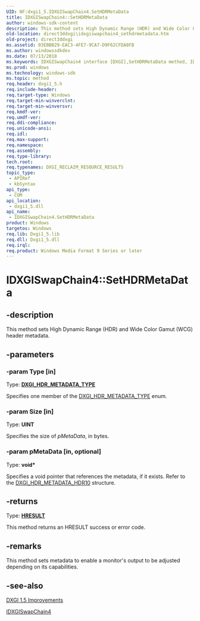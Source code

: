 ```yaml
---
UID: NF:dxgi1_5.IDXGISwapChain4.SetHDRMetaData
title: IDXGISwapChain4::SetHDRMetaData
author: windows-sdk-content
description: This method sets High Dynamic Range (HDR) and Wide Color Gamut (WCG) header metadata.
old-location: direct3ddxgi\idxgiswapchain4_sethdrmetadata.htm
old-project: direct3ddxgi
ms.assetid: 03EBBB29-EAC3-4FE7-9CA7-D9F62CFDA8FB
ms.author: windowssdkdev
ms.date: 07/13/2018
ms.keywords: IDXGISwapChain4 interface [DXGI],SetHDRMetaData method, IDXGISwapChain4.SetHDRMetaData, IDXGISwapChain4::SetHDRMetaData, SetHDRMetaData, SetHDRMetaData method [DXGI], SetHDRMetaData method [DXGI],IDXGISwapChain4 interface, direct3ddxgi.idxgiswapchain4_sethdrmetadata, dxgi1_5/IDXGISwapChain4::SetHDRMetaData
ms.prod: windows
ms.technology: windows-sdk
ms.topic: method
req.header: dxgi1_5.h
req.include-header: 
req.target-type: Windows
req.target-min-winverclnt: 
req.target-min-winversvr: 
req.kmdf-ver: 
req.umdf-ver: 
req.ddi-compliance: 
req.unicode-ansi: 
req.idl: 
req.max-support: 
req.namespace: 
req.assembly: 
req.type-library: 
tech.root: 
req.typenames: DXGI_RECLAIM_RESOURCE_RESULTS
topic_type:
 - APIRef
 - kbSyntax
api_type:
 - COM
api_location:
 - dxgi1_5.dll
api_name:
 - IDXGISwapChain4.SetHDRMetaData
product: Windows
targetos: Windows
req.lib: Dxgi1_5.lib
req.dll: Dxgi1_5.dll
req.irql: 
req.product: Windows Media Format 9 Series or later
---
```


# IDXGISwapChain4::SetHDRMetaData


## -description


This method sets High Dynamic Range (HDR) and Wide Color Gamut (WCG)  header metadata.


## -parameters




### -param Type [in]

Type: <b><a href="https://msdn.microsoft.com/EFDFEB2E-8631-4BD6-ADA1-D415B70CCBCD">DXGI_HDR_METADATA_TYPE</a></b>

Specifies one member of the  <a href="https://msdn.microsoft.com/EFDFEB2E-8631-4BD6-ADA1-D415B70CCBCD">DXGI_HDR_METADATA_TYPE</a> enum.


### -param Size [in]

Type: <b>UINT</b>

Specifies the size of <i>pMetaData</i>, in bytes.


### -param pMetaData [in, optional]

Type: <b>void*</b>

Specifies a void pointer that references the metadata, if it exists. Refer to the <a href="https://msdn.microsoft.com/67A53A43-121F-4D83-AACC-D25D58123BE1">DXGI_HDR_METADATA_HDR10</a> structure.


## -returns



Type: <b><a href="https://msdn.microsoft.com/library/Hh437604(v=VS.85).aspx">HRESULT</a></b>

This method returns an HRESULT success or error code.




## -remarks



This method sets metadata to enable a monitor's output to be adjusted depending on its capabilities.




## -see-also




<a href="https://msdn.microsoft.com/DD7401E1-9991-48D8-AD23-4D34238EA4AF">DXGI 1.5 Improvements</a>



<a href="https://msdn.microsoft.com/F24AF5B3-AEEF-433E-A597-4A588B9B1D2B">IDXGISwapChain4</a>
 

 

